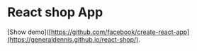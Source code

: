 # React shop App

[Show demo]([https://github.com/facebook/create-react-app](https://generaldennis.github.io/react-shop/).
